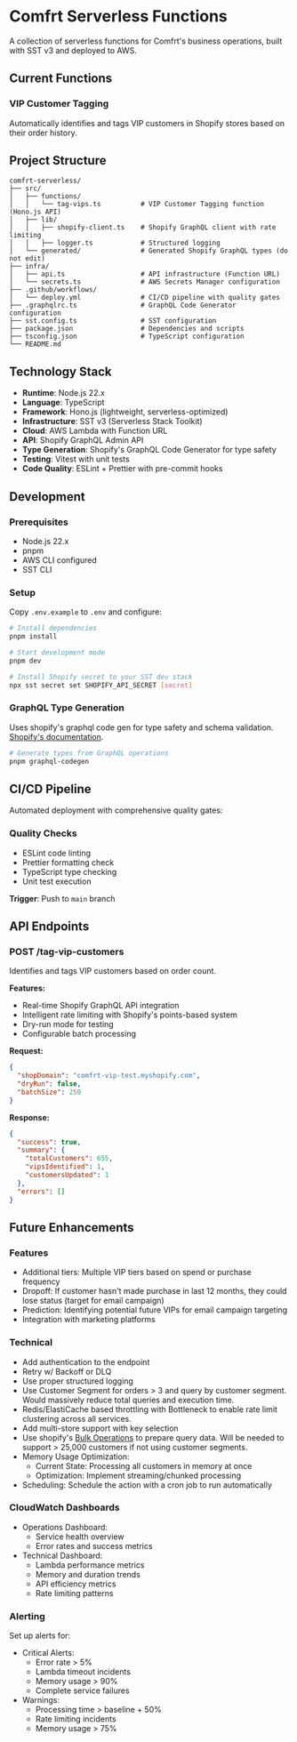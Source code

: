# Comfrt Serverless Functions

A collection of serverless functions for Comfrt's business operations, built with SST v3 and deployed to AWS.

## Current Functions

### VIP Customer Tagging

Automatically identifies and tags VIP customers in Shopify stores based on their order history.

## Project Structure

```
comfrt-serverless/
├── src/
│   ├── functions/
│   │   └── tag-vips.ts          # VIP Customer Tagging function (Hono.js API)
│   ├── lib/
│   │   ├── shopify-client.ts    # Shopify GraphQL client with rate limiting
│   │   ├── logger.ts            # Structured logging
│   └── generated/               # Generated Shopify GraphQL types (do not edit)
├── infra/
│   ├── api.ts                   # API infrastructure (Function URL)
│   └── secrets.ts               # AWS Secrets Manager configuration
├── .github/workflows/
│   └── deploy.yml               # CI/CD pipeline with quality gates
├── .graphqlrc.ts                # GraphQL Code Generator configuration
├── sst.config.ts                # SST configuration
├── package.json                 # Dependencies and scripts
├── tsconfig.json                # TypeScript configuration
└── README.md
```

## Technology Stack

- **Runtime**: Node.js 22.x
- **Language**: TypeScript
- **Framework**: Hono.js (lightweight, serverless-optimized)
- **Infrastructure**: SST v3 (Serverless Stack Toolkit)
- **Cloud**: AWS Lambda with Function URL
- **API**: Shopify GraphQL Admin API
- **Type Generation**: Shopify's GraphQL Code Generator for type safety
- **Testing**: Vitest with unit tests
- **Code Quality**: ESLint + Prettier with pre-commit hooks

## Development

### Prerequisites

- Node.js 22.x
- pnpm
- AWS CLI configured
- SST CLI

### Setup

Copy `.env.example` to `.env` and configure:

```bash
# Install dependencies
pnpm install

# Start development mode
pnpm dev

# Install Shopify secret to your SST dev stack
npx sst secret set SHOPIFY_API_SECRET [secret]
```

### GraphQL Type Generation

Uses shopify's graphql code gen for type safety and schema validation. [Shopify's documentation](https://shopify.dev/docs/api/shopify-app-remix/v2/guide-graphql-types).

```bash
# Generate types from GraphQL operations
pnpm graphql-codegen
```

## CI/CD Pipeline

Automated deployment with comprehensive quality gates:

### Quality Checks

- ESLint code linting
- Prettier formatting check
- TypeScript type checking
- Unit test execution

**Trigger**: Push to `main` branch

## API Endpoints

### POST /tag-vip-customers

Identifies and tags VIP customers based on order count.

**Features:**

- Real-time Shopify GraphQL API integration
- Intelligent rate limiting with Shopify's points-based system
- Dry-run mode for testing
- Configurable batch processing

**Request:**

```json
{
  "shopDomain": "comfrt-vip-test.myshopify.com",
  "dryRun": false,
  "batchSize": 250
}
```

**Response:**

```json
{
  "success": true,
  "summary": {
    "totalCustomers": 655,
    "vipsIdentified": 1,
    "customersUpdated": 1
  },
  "errors": []
}
```

## Future Enhancements

### Features

- Additional tiers: Multiple VIP tiers based on spend or purchase frequency
- Dropoff: If customer hasn't made purchase in last 12 months, they could lose status (target for email campaign)
- Prediction: Identifying potential future VIPs for email campaign targeting
- Integration with marketing platforms

### Technical

- Add authentication to the endpoint
- Retry w/ Backoff or DLQ
- Use proper structured logging
- Use Customer Segment for orders > 3 and query by customer segment. Would massively reduce total queries and execution time.
- Redis/ElastiCache based throttling with Bottleneck to enable rate limit clustering across all services.
- Add multi-store support with key selection
- Use shopify's [Bulk Operations](https://shopify.dev/docs/api/usage/bulk-operations/queries) to prepare query data. Will be needed to support > 25,000 customers if not using customer segments.
- Memory Usage Optimization:
  - Current State: Processing all customers in memory at once
  - Optimization: Implement streaming/chunked processing
- Scheduling: Schedule the action with a cron job to run automatically

### **CloudWatch Dashboards**

- Operations Dashboard:
  - Service health overview
  - Error rates and success metrics
- Technical Dashboard:
  - Lambda performance metrics
  - Memory and duration trends
  - API efficiency metrics
  - Rate limiting patterns

### Alerting

Set up alerts for:

- Critical Alerts:
  - Error rate > 5%
  - Lambda timeout incidents
  - Memory usage > 90%
  - Complete service failures
- Warnings:
  - Processing time > baseline + 50%
  - Rate limiting incidents
  - Memory usage > 75%

